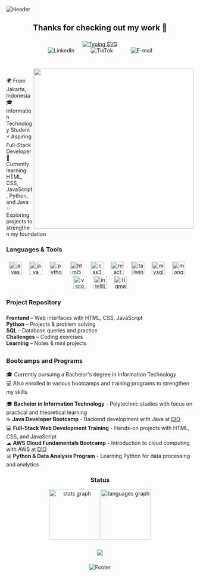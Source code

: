 ![Header](https://capsule-render.vercel.app/api?type=waving&height=130&color=gradient&customColorList=20&section=header)




###

<h2 align="center">Thanks for checking out my work 🚀</h2>


###


<div align="center">
  <a href="https://git.io/typing-svg"><img src="https://readme-typing-svg.demolab.com?font=Fira+Code&weight=600&size=25&pause=1000&color=F736CA&background=FFFF00&center=true&width=435&lines=Aspiring+Full-Stack+Developer+" alt="Typing SVG" /></a>

<div align="center">
  <a href="https://www.linkedin.com/in/suianehenrichs" style="text-decoration: none; outline: none; border: none;">
    <img src="https://imgur.com/jKkNHgw.png" alt="LinkedIn" style="border: none; outline: none; margin-right: 40px;" />
  </a>
  <a href="https://www.tiktok.com/@s.henrichs.tech" style="text-decoration: none; outline: none; border: none;">
    <img src="https://imgur.com/bNwVY6P.png" alt="TikTok" style="border: none; outline: none; margin-right: 44px;" />
  </a>
  <a href="dimasekamaulanadimas@gmail.com" style="text-decoration: none; outline: none; border: none;">
    <img src="https://imgur.com/s3EST1a.png" alt="E-mail" style="border: none; outline: none;" />
  </a>
</div>


 



###

<br clear="both">
<img align="right" height="430" src="https://i.ibb.co.com/SXNDsN8p/Whats-App-Image-Aug-23-2025.jpg"/>



###



<p align="left">
🌍 From Jakarta, Indonesia <br>
🎓 Information Technology Student <br>
⚡ Aspiring Full-Stack Developer <br>
🎯 Currently learning: HTML, CSS, JavaScript, Python, and Java <br>
✨ Exploring projects to strengthen my foundation
</p>


###

<h3 align="left"> Languages & Tools </h3>

###
###

<div align="center">
  <img src="https://cdn.jsdelivr.net/gh/devicons/devicon/icons/javascript/javascript-original.svg" height="35" alt="javascript logo"  />
  <img width="12" />
  <img src="https://cdn.jsdelivr.net/gh/devicons/devicon/icons/java/java-original.svg" height="35" alt="java logo"  />
  <img width="12" />
  <img src="https://cdn.jsdelivr.net/gh/devicons/devicon/icons/python/python-original.svg" height="35" alt="python logo"  />
  <img width="12" />
  <img src="https://cdn.jsdelivr.net/gh/devicons/devicon/icons/html5/html5-original.svg" height="35" alt="html5 logo"  />
  <img width="12" />
  <img src="https://cdn.jsdelivr.net/gh/devicons/devicon/icons/css3/css3-original.svg" height="35" alt="css3 logo"  />
  <img width="12" />
  <img src="https://cdn.jsdelivr.net/gh/devicons/devicon/icons/react/react-original.svg" height="35" alt="react logo"  />
  <img width="12" />
  <img src="https://cdn.jsdelivr.net/gh/devicons/devicon/icons/tailwindcss/tailwindcss-original-wordmark.svg" height="35" alt="tailwindcss logo"  />
  <img width="12" />
  <img src="https://cdn.jsdelivr.net/gh/devicons/devicon/icons/mysql/mysql-original.svg" height="35" alt="mysql logo"  />
  <img width="12" />
  <img src="https://cdn.jsdelivr.net/gh/devicons/devicon/icons/mongodb/mongodb-original.svg" height="35" alt="mongodb logo"  />
  <img width="12" />
  <img src="https://cdn.jsdelivr.net/gh/devicons/devicon/icons/vscode/vscode-original.svg" height="35" alt="vscode logo"  />
  <img width="12" />
  <img src="https://cdn.jsdelivr.net/gh/devicons/devicon/icons/intellij/intellij-original.svg" height="35" alt="intellij logo"  />
  <img width="12" />
  <img src="https://cdn.jsdelivr.net/gh/devicons/devicon/icons/figma/figma-original.svg" height="35" alt="figma logo"  />
</div>

###

<h3 align="left"> Project Repository </h3>

###

<p align="left">
 <b>Frontend</b> – Web interfaces with HTML, CSS, JavaScript <br>
 <b>Python</b> – Projects & problem solving <br>
 <b>SQL</b> – Database queries and practice <br>
 <b>Challenges</b> – Coding exercises <br>
 <b>Learning</b> – Notes & mini projects
</p>


###

###
###

## <h3 align="left"> Bootcamps and Programs </h3>

<p align="left">
🎓 Currently pursuing a Bachelor's degree in Information Technology <br>
💻 Also enrolled in various bootcamps and training programs to strengthen my skills
</p>



<div align="left">
 🎓 <b>Bachelor in Information Technology</b> - Polytechnic studies with focus on practical and theoretical learning<br>
 ☕ <b>Java Developer Bootcamp</b> - Backend development with Java at <a href="https://www.dio.me">DIO</a><br>
 💻 <b>Full-Stack Web Development Training</b> - Hands-on projects with HTML, CSS, and JavaScript<br>
 ☁ <b>AWS Cloud Fundamentals Bootcamp</b> - Introduction to cloud computing with AWS at <a href="https://www.dio.me">DIO</a><br>
 📊 <b>Python & Data Analysis Program</b> - Learning Python for data processing and analytics<br>
</div>


<h3 align="center"> Status  </h3>

<div align="center">
  <img src="https://github-readme-stats.vercel.app/api?username=SuianeHenrichs1&hide_title=false&hide_rank=false&show_icons=true&include_all_commits=true&count_private=true&disable_animations=false&theme=ambient_gradient&locale=en&hide_border=false" height="135" alt="stats graph"  />
  <img src="https://github-readme-stats.vercel.app/api/top-langs?username=SuianeHenrichs1&locale=en&hide_title=true&layout=compact&card_width=320&langs_count=7&theme=ambient_gradient&hide_border=false" height="135" alt="languages graph"  />
</div>




###
###
###

<div align="center">
  <img src="https://visitor-badge.laobi.icu/badge?page_id=SuianeHenrichs1.SuianeHenrichs1&left_color=violet&right_color=cornflowerblue"  />
</div>

###

![Footer](https://capsule-render.vercel.app/api?type=waving&height=130&color=gradient&customColorList=20&section=footer)



